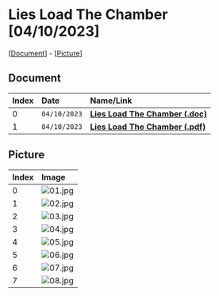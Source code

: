 # Lies Load The Chamber [04/10/2023]

[[Document](#document)] - [[Picture](#picture)]

## Document

| Index | Date         | Name/Link                                                                                                                                |
|:------|:-------------|:-----------------------------------------------------------------------------------------------------------------------------------------|
| 0     | `04/10/2023` | **[Lies Load The Chamber (.doc)](https://github.com/mcc85s/FightingEntropy/blob/main/Docs/20230410/2023_0410-(LiesLoadTheChamber).doc)** |
| 1     | `04/10/2023` | **[Lies Load The Chamber (.pdf)](https://github.com/mcc85s/FightingEntropy/blob/main/Docs/20230410/2023_0410-(LiesLoadTheChamber).pdf)** |

## Picture

| Index | Image                                                                                    |
|:------|:-----------------------------------------------------------------------------------------|
| 0     | ![01.jpg](https://github.com/mcc85s/FightingEntropy/tree/main/Docs/20230410/Pics/01.jpg) |
| 1     | ![02.jpg](https://github.com/mcc85s/FightingEntropy/tree/main/Docs/20230410/Pics/02.jpg) |
| 2     | ![03.jpg](https://github.com/mcc85s/FightingEntropy/tree/main/Docs/20230410/Pics/03.jpg) |
| 3     | ![04.jpg](https://github.com/mcc85s/FightingEntropy/tree/main/Docs/20230410/Pics/04.jpg) |
| 4     | ![05.jpg](https://github.com/mcc85s/FightingEntropy/tree/main/Docs/20230410/Pics/05.jpg) |
| 5     | ![06.jpg](https://github.com/mcc85s/FightingEntropy/tree/main/Docs/20230410/Pics/06.jpg) |
| 6     | ![07.jpg](https://github.com/mcc85s/FightingEntropy/tree/main/Docs/20230410/Pics/07.jpg) |
| 7     | ![08.jpg](https://github.com/mcc85s/FightingEntropy/tree/main/Docs/20230410/Pics/08.jpg) |
